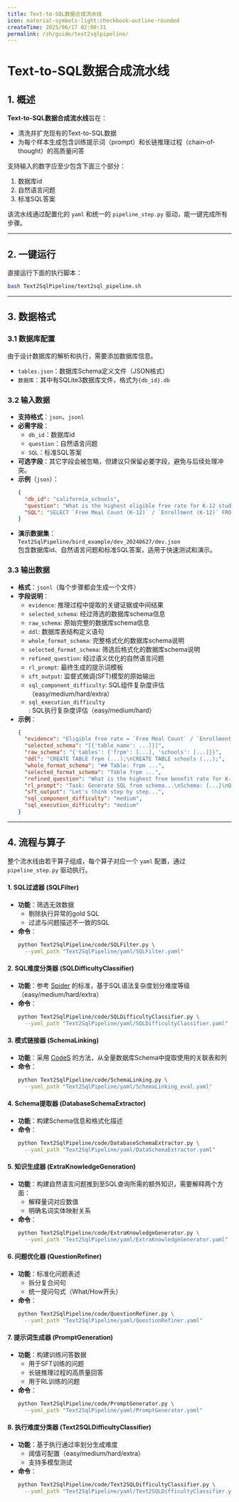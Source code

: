 ```yaml
---
title: Text-to-SQL数据合成流水线
icon: material-symbols-light:checkbook-outline-rounded
createTime: 2025/06/17 02:00:31  
permalink: /zh/guide/text2sqlpipeline/  
---
```


# Text-to-SQL数据合成流水线

## 1. 概述

**Text-to-SQL数据合成流水线**旨在：  
- 清洗并扩充现有的Text-to-SQL数据  
- 为每个样本生成包含训练提示词（prompt）和长链推理过程（chain‐of‐thought）的高质量问答

支持输入的数字应至少包含下面三个部分：
1. 数据库id
2. 自然语言问题  
3. 标准SQL答案

该流水线通过配置化的 `yaml` 和统一的 `pipeline_step.py` 驱动，能一键完成所有步骤。

---

## 2. 一键运行

直接运行下面的执行脚本：  
```bash
bash Text2SqlPipeline/text2sql_pipeline.sh
```

---

## 3. 数据格式

### 3.1 数据库配置

由于设计数据库的解析和执行，需要添加数据库信息。

- `tables.json`：数据库Schema定义文件（JSON格式）
- `数据库`：其中有SQLite3数据库文件，格式为`{db_id}.db`

### 3.2 输入数据

- **支持格式**：`json`、`jsonl`  
- **必需字段**：  
  - `db_id`：数据库id
  - `question`：自然语言问题  
  - `SQL`：标准SQL答案
- **可选字段**：其它字段会被忽略，但建议只保留必要字段，避免与后续处理冲突。  
- **示例**（`json`）：
  ```json
  {
    "db_id": "california_schools",
    "question": "What is the highest eligible free rate for K-12 students in the schools in Alameda County?",
    "SQL": "SELECT `Free Meal Count (K-12)` / `Enrollment (K-12)` FROM frpm WHERE `County Name` = 'Alameda' ORDER BY (CAST(`Free Meal Count (K-12)` AS REAL) / `Enrollment (K-12)`) DESC LIMIT 1"
  }
  ```
- **演示数据集**：  
  `Text2SqlPipeline/bird_example/dev_20240627/dev.json`  
  包含数据库id、自然语言问题和标准SQL答案，适用于快速测试和演示。

### 3.3 输出数据

- **格式**：`jsonl`（每个步骤都会生成一个文件）  
- **字段说明**：
  - `evidence`: 推理过程中提取的关键证据或中间结果
  - `selected_schema`: 经过筛选的数据库schema信息
  - `raw_schema`: 原始完整的数据库schema信息
  - `ddl`: 数据库表结构定义语句
  - `whole_format_schema`: 完整格式化的数据库schema说明
  - `selected_format_schema`: 筛选后格式化的数据库schema说明
  - `refined_question`: 经过语义优化的自然语言问题
  - `rl_prompt`: 最终生成的提示词模板
  - `sft_output`: 监督式微调(SFT)模型的原始输出
  - `sql_component_difficulty`: SQL组件复杂度评估（easy/medium/hard/extra）
  - `sql_execution_difficulty`: SQL执行复杂度评估（easy/medium/hard）
- **示例**：
  ```json
  {
    "evidence": "Eligible free rate = `Free Meal Count` / `Enrollment`",
    "selected_schema": "[{'table_name': ...]}]",
    "raw_schema": "{'tables': {'frpm': [...], 'schools': [...]}}",
    "ddl": "CREATE TABLE frpm (...);\nCREATE TABLE schools (...);",
    "whole_format_schema": "## Table: frpm ...",
    "selected_format_schema": "Table frpm ...",
    "refined_question": "What is the highest free benefit rate for K-12 in Alameda?",
    "rl_prompt": "Task: Generate SQL from schema...\nSchema: {...}\nQuestion: {...}",
    "sft_output": "Let's think step by step...",
    "sql_component_difficulty": "medium",
    "sql_execution_difficulty": "medium"
  }
  ```

---

## 4. 流程与算子

整个流水线由若干算子组成，每个算子对应一个 `yaml` 配置，通过 `pipeline_step.py` 驱动执行。

#### 1. **SQL过滤器 (SQLFilter)**  
- **功能**：筛选无效数据
  - 剔除执行异常的gold SQL  
  - 过滤与问题描述不一致的SQL  
- **命令**：
  ```bash
  python Text2SqlPipeline/code/SQLFilter.py \
    --yaml_path "Text2SqlPipeline/yaml/SQLFilter.yaml"
  ```

#### 2. **SQL难度分类器 (SQLDifficultyClassifier)**  
- **功能**：参考 [Spider](https://arxiv.org/abs/1809.08887) 的标准，基于SQL语法复杂度划分难度等级（easy/medium/hard/extra）  
- **命令**：
  ```bash
  python Text2SqlPipeline/code/SQLDifficultyClassifier.py \
    --yaml_path "Text2SqlPipeline/yaml/SQLDifficultyClassifier.yaml"
  ```

#### 3. **模式链接器 (SchemaLinking)**  
- **功能**：采用 [CodeS](https://arxiv.org/abs/2402.16347) 的方法，从全量数据库Schema中提取使用的关联表和列  
- **命令**：
  ```bash
  python Text2SqlPipeline/code/SchemaLinking.py \
    --yaml_path "Text2SqlPipeline/yaml/SchemaLinking_eval.yaml"
  ```

#### 4. **Schema提取器 (DatabaseSchemaExtractor)**  
- **功能**：构建Schema信息和格式化描述  
- **命令**：
  ```bash
  python Text2SqlPipeline/code/DatabaseSchemaExtractor.py \
    --yaml_path "Text2SqlPipeline/yaml/DataSchemaExtractor.yaml"
  ```

#### 5. **知识生成器 (ExtraKnowledgeGeneration)**  
- **功能**：构建自然语言问题推到至SQL查询所需的额外知识，需要解释两个方面：  
  - 解释量词对应数值  
  - 明确名词实体映射关系  
- **命令**：
  ```bash
  python Text2SqlPipeline/code/ExtraKnowledgeGenerator.py \
    --yaml_path "Text2SqlPipeline/yaml/ExtraKnowledgeGenerator.yaml"
  ```

#### 6. **问题优化器 (QuestionRefiner)**  
- **功能**：标准化问题表述  
  - 拆分复合问句  
  - 统一提问句式（What/How开头）  
- **命令**：
  ```bash
  python Text2SqlPipeline/code/QuestionRefiner.py \
    --yaml_path "Text2SqlPipeline/yaml/QuestionRefiner.yaml"
  ```

#### 7. **提示词生成器 (PromptGeneration)**  
- **功能**：构建训练问答数据  
  - 用于SFT训练的问题 
  - 长链推理过程的高质量回答
  - 用于RL训练的问题
- **命令**：
  ```bash
  python Text2SqlPipeline/code/PromptGenerator.py \
    --yaml_path "Text2SqlPipeline/yaml/PromptGenerator.yaml"
  ```

#### 8. **执行难度分类器 (Text2SQLDifficultyClassifier)**  
- **功能**：基于执行通过率划分生成难度  
  - 阈值可配置（easy/medium/hard/extra）  
  - 支持多模型测试  
- **命令**：
  ```bash
  python Text2SqlPipeline/code/Text2SQLDifficultyClassifier.py \
    --yaml_path "Text2SqlPipeline/yaml/Text2SQLDifficultyClassifier.yaml"
  ```




